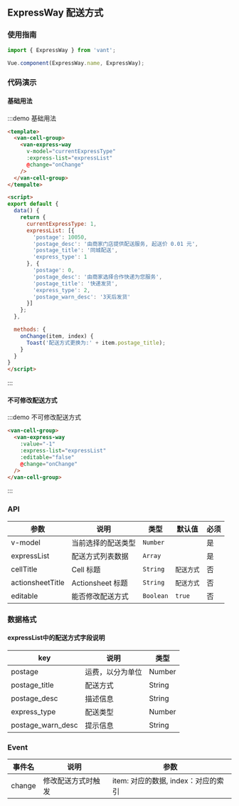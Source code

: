 ## ExpressWay 配送方式

<script>
import { Toast, CellGroup } from 'packages/index';

export default {
  data() {
    return {
      currentExpressType: 1,
      expressList: [{
        'postage': 10050,
        'postage_desc': '由商家门店提供配送服务, 起送价 0.01 元',
        'postage_title': '同城配送',
        'express_type': 1
      }, {
        'postage': 0,
        'postage_desc': '由商家选择合作快递为您服务',
        'postage_title': '快递发货',
        'express_type': 2,
        'postage_warn_desc': '3天后发货'
      }]
    };
  },

  methods: {
    onChange(item, index) {
      Toast('配送方式更换为:' + item.postage_title);
    }
  },

  components: {
    [CellGroup.name]: CellGroup
  }
}
</script>

### 使用指南
``` javascript
import { ExpressWay } from 'vant';

Vue.component(ExpressWay.name, ExpressWay);
```

### 代码演示

#### 基础用法

:::demo 基础用法
```html
<template>
  <van-cell-group>
    <van-express-way 
      v-model="currentExpressType" 
      :express-list="expressList" 
      @change="onChange"
    />
  </van-cell-group>
</tempalte>

<script>
export default {
  data() {
    return {
      currentExpressType: 1,
      expressList: [{
        'postage': 10050,
        'postage_desc': '由商家门店提供配送服务, 起送价 0.01 元',
        'postage_title': '同城配送',
        'express_type': 1
      }, {
        'postage': 0,
        'postage_desc': '由商家选择合作快递为您服务',
        'postage_title': '快递发货',
        'express_type': 2,
        'postage_warn_desc': '3天后发货'
      }]
    };
  },

  methods: {
    onChange(item, index) {
      Toast('配送方式更换为:' + item.postage_title);
    }
  }
}
</script>
```
:::

#### 不可修改配送方式

:::demo 不可修改配送方式
```html
<van-cell-group>
  <van-express-way 
    :value="-1" 
    :express-list="expressList"
    :editable="false"
    @change="onChange"
  />
</van-cell-group>
```
:::

### API

| 参数       | 说明      | 类型       | 默认值       | 必须      |
|-----------|-----------|-----------|-------------|-------------|
| v-model | 当前选择的配送类型 | `Number`  |   | 是 |
| expressList | 配送方式列表数据 | `Array`  |   | 是 |
| cellTitle | Cell 标题 | `String`  | `配送方式` | 否 |
| actionsheetTitle | Actionsheet 标题 | `String`  | `配送方式` | 否 |
| editable | 能否修改配送方式 | `Boolean`  | `true` | 否 |


### 数据格式
#### expressList中的配送方式字段说明
| key       | 说明      | 类型       |
|-----------|-----------|-----------|
| postage | 运费，以分为单位 |  Number |
| postage_title | 配送方式 |  String |
| postage_desc | 描述信息 |  String |
| express_type | 配送类型 |  Number |
| postage_warn_desc | 提示信息 |  String |

### Event

| 事件名       | 说明      | 参数       |
|-----------|-----------|-----------|
| change | 修改配送方式时触发 | item: 对应的数据, index：对应的索引 |
